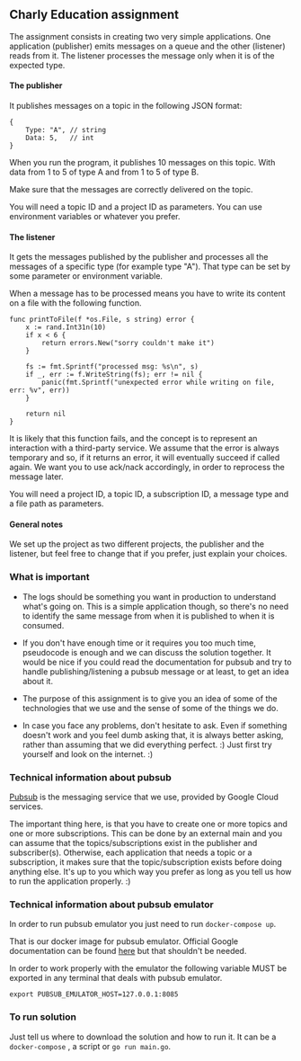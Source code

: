 ## Charly Education assignment

The assignment consists in creating two very simple applications. One application (publisher) emits messages on a queue and the other (listener) reads from it. The listener processes the message only when it is of the expected type.

#### The publisher

It publishes messages on a topic in the following JSON format:

```
{
    Type: "A", // string
    Data: 5,   // int
}
```

When you run the program, it publishes 10 messages on this topic. With data from 1 to 5 of type A and from 1 to 5 of type B.

Make sure that the messages are correctly delivered on the topic.

You will need a topic ID and a project ID as parameters. You can use environment variables or whatever you prefer.

#### The listener

It gets the messages published by the publisher and processes all the messages of a specific type (for example type "A"). That type can be set by some parameter or environment variable.

When a message has to be processed means you have to write its content on a file with the following function.

```
func printToFile(f *os.File, s string) error {
	x := rand.Int31n(10)
	if x < 6 {
		return errors.New("sorry couldn't make it")
	}

	fs := fmt.Sprintf("processed msg: %s\n", s)
	if _, err := f.WriteString(fs); err != nil {
		panic(fmt.Sprintf("unexpected error while writing on file, err: %v", err))
	}

	return nil
}
```

It is likely that this function fails, and the concept is to represent an interaction with a third-party service. We assume that the error is always temporary and so, if it returns an error, it will eventually succeed if called again. We want you to use ack/nack accordingly, in order to reprocess the message later.

You will need a project ID, a topic ID, a subscription ID, a message type and a file path as parameters.

#### General notes

We set up the project as two different projects, the publisher and the listener, but feel free to change that if you prefer, just explain your choices.

### What is important

* The logs should be something you want in production to understand what's going on. This is a simple application though, so there's no need to identify the same message from when it is published to when it is consumed.

* If you don't have enough time or it requires you too much time, pseudocode is enough and we can discuss the solution together. It would be nice if you could read the documentation for pubsub and try to handle publishing/listening a pubsub message or at least, to get an idea about it.

* The purpose of this assignment is to give you an idea of some of the technologies that we use and the sense of some of the things we do.

* In case you face any problems, don't hesitate to ask. Even if something doesn't work and you feel dumb asking that, it is always better asking, rather than assuming that we did everything perfect. :) Just first try yourself and look on the internet. :)

### Technical information about pubsub

[Pubsub](https://cloud.google.com/pubsub/docs/overview) is the messaging service that we use, provided by Google Cloud services.

The important thing here, is that you have to create one or more topics and one or more subscriptions. This can be done by an external main and you can assume that the topics/subscriptions exist in the publisher and subscriber(s). Otherwise, each application that needs a topic or a subscription, it makes sure that the topic/subscription exists before doing anything else. It's up to you which way you prefer as long as you tell us how to run the application properly. :)

### Technical information about pubsub emulator

In order to run pubsub emulator you just need to run `docker-compose up`.

That is our docker image for pubsub emulator. Official Google documentation can be found [here](https://cloud.google.com/pubsub/docs/emulator) but that shouldn't be needed.

In order to work properly with the emulator the following variable MUST be exported in any terminal that deals with pubsub emulator.

```
export PUBSUB_EMULATOR_HOST=127.0.0.1:8085
```

### To run solution

Just tell us where to download the solution and how to run it. It can be a `docker-compose` , a script or `go run main.go`.